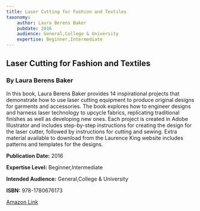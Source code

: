 ```yaml
---
title: Laser Cutting for Fashion and Textiles
taxonomy:
	author: Laura Berens Baker
	pubdate: 2016
	audience: General,College & University
	expertise: Beginner,Intermediate
---
```

## Laser Cutting for Fashion and Textiles
### By Laura Berens Baker
In this book, Laura Berens Baker provides 14 inspirational projects that demonstrate how to use laser cutting equipment to produce original designs for garments and accessories. The book explores how to engineer designs and harness laser technology to upcycle fabrics, replicating traditional finishes as well as developing new ones.  Each project is created in Adobe Illustrator and includes step-by-step instructions for creating the design for the laser cutter, followed by instructions for cutting and sewing. Extra material available to download from the Laurence King website includes patterns and templates for the designs.

**Publication Date:** 2016

**Expertise Level:** Beginner,Intermediate

**Intended Audience:** General,College & University

**ISBN:** 978-1780676173

[Amazon Link](https://www.amazon.com/Laser-Cutting-Fashion-Textiles-Berens/dp/1780676174/ref=sr_1_7?s=books&ie=UTF8&qid=1543380732&sr=1-7&keywords=Laser+Cutting)